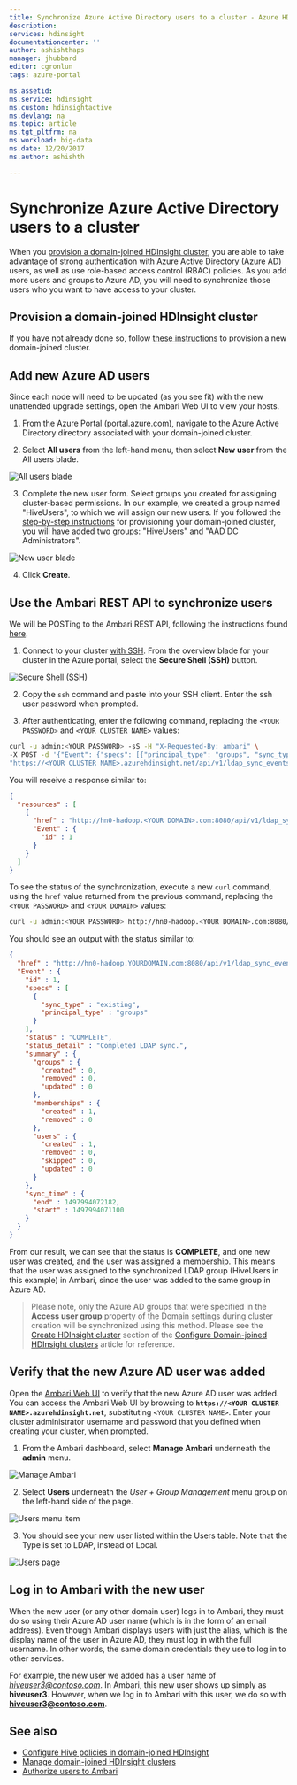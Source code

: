 ```yaml
---
title: Synchronize Azure Active Directory users to a cluster - Azure HDInsight | Microsoft Docs
description: 
services: hdinsight
documentationcenter: ''
author: ashishthaps
manager: jhubbard
editor: cgronlun
tags: azure-portal

ms.assetid: 
ms.service: hdinsight
ms.custom: hdinsightactive
ms.devlang: na
ms.topic: article
ms.tgt_pltfrm: na
ms.workload: big-data
ms.date: 12/20/2017
ms.author: ashishth

---
```

# Synchronize Azure Active Directory users to a cluster

When you [provision a domain-joined HDInsight cluster](hdinsight-domain-joined-introduction.md), you are able to take advantage of strong authentication with Azure Active Directory (Azure AD) users, as well as use role-based access control (RBAC) policies. As you add more users and groups to Azure AD, you will need to synchronize those users who you want to have access to your cluster.


## Provision a domain-joined HDInsight cluster

If you have not already done so, follow [these instructions](hdinsight-domain-joined-configure.md) to provision a new domain-joined cluster.


## Add new Azure AD users

Since each node will need to be updated (as you see fit) with the new unattended upgrade settings, open the Ambari Web UI to view your hosts.

1. From the Azure Portal (portal.azure.com), navigate to the Azure Active Directory directory associated with your domain-joined cluster.

2. Select **All users** from the left-hand menu, then select **New user** from the All users blade.

![All users blade](./media/hdinsight-sync-aad-users-to-cluster/aad-users.png)

3. Complete the new user form. Select groups you created for assigning cluster-based permissions. In our example, we created a group named "HiveUsers", to which we will assign our new users. If you followed the [step-by-step instructions](../hdinsight-domain-joined-configure.md) for provisioning your domain-joined cluster, you will have added two groups: "HiveUsers" and "AAD DC Administrators".

![New user blade](./media/hdinsight-sync-aad-users-to-cluster/aad-new-user.png)

4. Click **Create**.


## Use the Ambari REST API to synchronize users

We will be POSTing to the Ambari REST API, following the instructions found [here](hdinsight-hadoop-manage-ambari-rest-api.md).

1. Connect to your cluster [with SSH](hdinsight-hadoop-linux-use-ssh-unix.md). From the overview blade for your cluster in the Azure portal, select the **Secure Shell (SSH)** button.

![Secure Shell (SSH)](./media/hdinsight-sync-aad-users-to-cluster/ssh.png)

2. Copy the `ssh` command and paste into your SSH client. Enter the ssh user password when prompted.

3. After authenticating, enter the following command, replacing the `<YOUR PASSWORD>` and `<YOUR CLUSTER NAME>` values:

```bash
curl -u admin:<YOUR PASSWORD> -sS -H "X-Requested-By: ambari" \
-X POST -d '{"Event": {"specs": [{"principal_type": "groups", "sync_type": "existing"}]}}' \
"https://<YOUR CLUSTER NAME>.azurehdinsight.net/api/v1/ldap_sync_events"
```

You will receive a response similar to:

```json
{
  "resources" : [
    {
      "href" : "http://hn0-hadoop.<YOUR DOMAIN>.com:8080/api/v1/ldap_sync_events/1",
      "Event" : {
        "id" : 1
      }
    }
  ]
}
```

To see the status of the synchronization, execute a new `curl` command, using the `href` value returned from the previous command, replacing the `<YOUR PASSWORD>` and `<YOUR DOMAIN>` values:

```bash
curl -u admin:<YOUR PASSWORD> http://hn0-hadoop.<YOUR DOMAIN>.com:8080/api/v1/ldap_sync_events/1
```

You should see an output with the status similar to:

```json
{
  "href" : "http://hn0-hadoop.YOURDOMAIN.com:8080/api/v1/ldap_sync_events/1",
  "Event" : {
    "id" : 1,
    "specs" : [
      {
        "sync_type" : "existing",
        "principal_type" : "groups"
      }
    ],
    "status" : "COMPLETE",
    "status_detail" : "Completed LDAP sync.",
    "summary" : {
      "groups" : {
        "created" : 0,
        "removed" : 0,
        "updated" : 0
      },
      "memberships" : {
        "created" : 1,
        "removed" : 0
      },
      "users" : {
        "created" : 1,
        "removed" : 0,
        "skipped" : 0,
        "updated" : 0
      }
    },
    "sync_time" : {
      "end" : 1497994072182,
      "start" : 1497994071100
    }
  }
}
```

From our result, we can see that the status is **COMPLETE**, and one new user was created, and the user was assigned a membership. This means that the user was assigned to the synchronized LDAP group (HiveUsers in this example) in Ambari, since the user was added to the same group in Azure AD.

> Please note, only the Azure AD groups that were specified in the **Access user group** property of the Domain settings during cluster creation will be synchronized using this method. Please see the [Create HDInsight cluster](../hdinsight-domain-joined-configure.md#create-hdinsight-cluster) section of the [Configure Domain-joined HDInsight clusters](../hdinsight-domain-joined-configure.md) article for reference.


## Verify that the new Azure AD user was added

Open the [Ambari Web UI](hdinsight-hadoop-manage-ambari.md) to verify that the new Azure AD user was added. You can access the Ambari Web UI by browsing to **`https://<YOUR CLUSTER NAME>.azurehdinsight.net`**, substituting `<YOUR CLUSTER NAME>`. Enter your cluster administrator username and password that you defined when creating your cluster, when prompted.

1. From the Ambari dashboard, select **Manage Ambari** underneath the **admin** menu.

![Manage Ambari](./media/hdinsight-sync-aad-users-to-cluster/manage-ambari.png)

2. Select **Users** underneath the *User + Group Management* menu group on the left-hand side of the page.

![Users menu item](./media/hdinsight-sync-aad-users-to-cluster/users-link.png)

3. You should see your new user listed within the Users table. Note that the Type is set to LDAP, instead of Local.

![Users page](./media/hdinsight-sync-aad-users-to-cluster/users.png)


## Log in to Ambari with the new user

When the new user (or any other domain user) logs in to Ambari, they must do so using their Azure AD user name (which is in the form of an email address). Even though Ambari displays users with just the alias, which is the display name of the user in Azure AD, they must log in with the full username. In other words, the same domain credentials they use to log in to other services.

For example, the new user we added has a user name of *hiveuser3@contoso.com*. In Ambari, this new user shows up simply as **hiveuser3**. However, when we log in to Ambari with this user, we do so with **hiveuser3@contoso.com**.


## See also

* [Configure Hive policies in domain-joined HDInsight](hdinsight-domain-joined-run-hive.md)
* [Manage domain-joined HDInsight clusters](hdinsight-domain-joined-manage.md)
* [Authorize users to Ambari](hdinsight-authorize-users-to-ambari.md)
